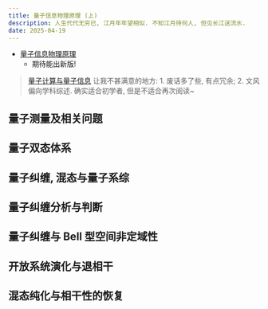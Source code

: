 ```yaml
---
title: 量子信息物理原理 (上)
description: 人生代代无穷已, 江月年年望相似. 不知江月待何人, 但见长江送流水.
date: 2025-04-19
---
```


- [量子信息物理原理](https://book.douban.com/subject/1725295/)
  - 期待能出新版!

> [量子计算与量子信息](https://book.douban.com/subject/35777059/)
  让我不甚满意的地方: 1. 废话多了些, 有点冗余; 2. 文风偏向学科综述.
  确实适合初学者, 但是不适合再次阅读~

## 量子测量及相关问题

## 量子双态体系

## 量子纠缠, 混态与量子系综

## 量子纠缠分析与判断

## 量子纠缠与 Bell 型空间非定域性

## 开放系统演化与退相干

## 混态纯化与相干性的恢复
